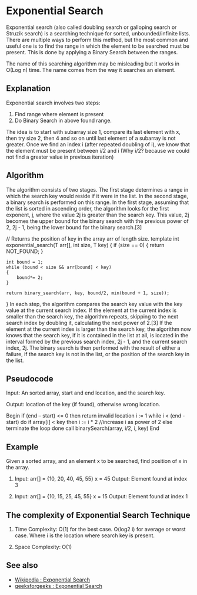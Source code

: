 # Exponential Search

Exponential search (also called doubling search or galloping search or Struzik search) is a searching technique for sorted, unbounded/infinite lists.
There are multiple ways to perform this method, but the most common and useful one is to find the range in which the element to be searched must be present. This is done by applying a Binary Search between the ranges.

The name of this searching algorithm may be misleading but it works in O(Log n) time. The name comes from the way it searches an element.

## Explanation

Exponential search involves two steps:

1. Find range where element is present
2. Do Binary Search in above found range.

The idea is to start with subarray size 1, compare its last element with x, then try size 2, then 4 and so on until last element of a subarray is not greater.
Once we find an index i (after repeated doubling of i), we know that the element must be present between i/2 and i (Why i/2? because we could not find a greater value in previous iteration)

## Algorithm

The algorithm consists of two stages. The first stage determines a range in which the search key would reside if it were in the list. In the second stage, a binary search is performed on this range. In the first stage, assuming that the list is sorted in ascending order, the algorithm looks for the first exponent, j, where the value 2j is greater than the search key. This value, 2j becomes the upper bound for the binary search with the previous power of 2, 2j - 1, being the lower bound for the binary search.[3]

// Returns the position of key in the array arr of length size.
template <typename T>
int exponential_search(T arr[], int size, T key)
{
    if (size == 0)
    {
        return NOT_FOUND;
    }

    int bound = 1;
    while (bound < size && arr[bound] < key)
    {
        bound*= 2;
    }

    return binary_search(arr, key, bound/2, min(bound + 1, size));
}
In each step, the algorithm compares the search key value with the key value at the current search index. If the element at the current index is smaller than the search key, the algorithm repeats, skipping to the next search index by doubling it, calculating the next power of 2.[3] If the element at the current index is larger than the search key, the algorithm now knows that the search key, if it is contained in the list at all, is located in the interval formed by the previous search index, 2j - 1, and the current search index, 2j. The binary search is then performed with the result of either a failure, if the search key is not in the list, or the position of the search key in the list.

## Pseudocode

Input: An sorted array, start and end location, and the search key.

Output: location of the key (if found), otherwise wrong location.

Begin
   if (end – start) <= 0 then
      return invalid location
   i := 1
   while i < (end - start) do
      if array[i] < key then
         i := i * 2 //increase i as power of 2
      else
         terminate the loop
   done
   call binarySearch(array, i/2, i, key)
End


## Example

Given a sorted array, and an element x to be searched, find position of x in the array.

1. Input:  arr[] = {10, 20, 40, 45, 55}
        x = 45
Output: Element found at index 3

2. Input:  arr[] = {10, 15, 25, 45, 55}
        x = 15
Output: Element found at index 1

## The complexity of Exponential Search Technique

1. Time Complexity: O(1) for the best case. O(log2 i) for average or worst case. Where i is the location where search key is present.

2. Space Complexity: O(1)

## See also

* [Wikipedia : Exponential Search](https://en.wikipedia.org/wiki/Exponential_search)
* [geeksforgeeks : Exponential Search](https://www.geeksforgeeks.org/exponential-search/)
